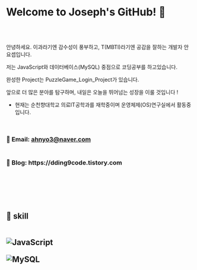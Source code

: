 #  Welcome to Joseph's GitHub! 👋

 <br />
 
<br />

 안녕하세요. 이과라기엔 감수성이 풍부하고, T(MBTI)라기엔 공감을 잘하는 개발자 안요셉입니다. 
<br />

 저는 JavaScript와 데이터베이스(MySQL) 중점으로 코딩공부를 하고있습니다.
<br />

 완성한 Project는 PuzzleGame_Login_Project가 있습니다. 
<br />

 앞으로 더 많은 분야를 탐구하며, 내일은 오늘을 뛰어넘는 성장을 이룰 것입니다 !
<br />

- 현재는 순천향대학교 의료IT공학과를 재학중이며 운영체제(OS)연구실에서 활동중입니다.
<br />

<h3>

 
 📧 Email: <a href="ahnyo3@naver.com">ahnyo3@naver.com
 <br />
  <br />
 
 
<h3>📜 Blog: https://dding9code.tistory.com
 <br />
 
 
  <br /> <br />
 
 
 <br />
<h2> 🔨 skill
  <br />
 
  <br /><img src="https://img.shields.io/static/v1?label=JavaScript&message=java&color=yellow&logo=javascript&logoColor=white&style=flat" alt="JavaScript">
  <br />
 
  <img src="https://img.shields.io/static/v1?label=MySQL&message=DB&color=blue&logo=mysql&logoColor=white&style=flat" alt="MySQL">
<!--
**YosepAhn/YosepAhn** is a ✨ _special_ ✨ repository because its `README.md` (this file) appears on your GitHub profile.

Here are some ideas to get you started:

- 🔭 I’m currently working on ...
- 🌱 I’m currently learning ...
- 👯 I’m looking to collaborate on ...
- 🤔 I’m looking for help with ...
- 💬 Ask me about ...
- 📫 How to reach me: ...
- 😄 Pronouns: ...
- ⚡ Fun fact: ...dfdf
-->

